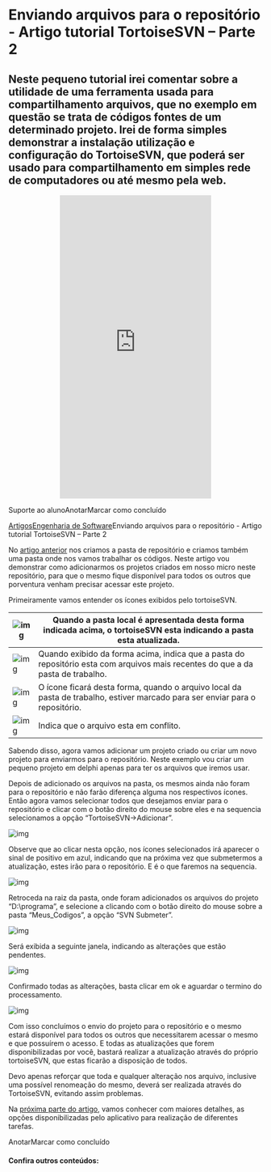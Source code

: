 # Enviando arquivos para o repositório - Artigo tutorial TortoiseSVN – Parte 2

## Neste pequeno tutorial irei comentar sobre a utilidade de uma ferramenta usada para compartilhamento arquivos, que no exemplo em questão se trata de códigos fontes de um determinado projeto. Irei de forma simples demonstrar a instalação utilização e configuração do TortoiseSVN, que poderá ser usado para compartilhamento em simples rede de computadores ou até mesmo pela web.



<iframe class="ad-medium" src="https://www.devmedia.com.br/marketing/banners/banner_160x600/" frameborder="0" style="outline: none; -webkit-tap-highlight-color: transparent; max-width: 100%; margin: auto; display: block; height: 600px;"></iframe>

Suporte ao alunoAnotarMarcar como concluído

[Artigos](https://www.devmedia.com.br/artigos/)[Engenharia de Software](https://www.devmedia.com.br/artigos/engenharia-de-software)Enviando arquivos para o repositório - Artigo tutorial TortoiseSVN – Parte 2

No [artigo anterior](http://www.devmedia.com.br/criando-repositorio-e-pasta-de-trabalho-artigo-tutorial-tortoisesvn-parte-1/20979) nos criamos a pasta de repositório e criamos também uma pasta onde nos vamos trabalhar os códigos. Neste artigo vou demonstrar como adicionarmos os projetos criados em nosso micro neste repositório, para que o mesmo fique disponível para todos os outros que porventura venham precisar acessar este projeto.

Primeiramente vamos entender os ícones exibidos pelo tortoiseSVN.



| ![img](https://www.devmedia.com.br/imagens/articles/230527/Tortoise01.jpg) | Quando a pasta local é apresentada desta forma indicada acima, o tortoiseSVN esta indicando a pasta esta atualizada. |
| ------------------------------------------------------------ | ------------------------------------------------------------ |
| ![img](https://www.devmedia.com.br/imagens/articles/230527/Tortoise02.jpg) | Quando exibido da forma acima, indica que a pasta do repositório esta com arquivos mais recentes do que a da pasta de trabalho. |
| ![img](https://www.devmedia.com.br/imagens/articles/230527/Tortoise03.jpg) | O ícone ficará desta forma, quando o arquivo local da pasta de trabalho, estiver marcado para ser enviar para o repositório. |
| ![img](https://www.devmedia.com.br/imagens/articles/230527/Tortoise04.jpg) | Indica que o arquivo esta em conflito.                       |



Sabendo disso, agora vamos adicionar um projeto criado ou criar um novo projeto para enviarmos para o repositório. Neste exemplo vou criar um pequeno projeto em delphi apenas para ter os arquivos que iremos usar.

Depois de adicionado os arquivos na pasta, os mesmos ainda não foram para o repositório e não farão diferença alguma nos respectivos ícones. Então agora vamos selecionar todos que desejamos enviar para o repositório e clicar com o botão direito do mouse sobre eles e na sequencia selecionamos a opção “TortoiseSVN->Adicionar”.

![img](https://www.devmedia.com.br/imagens/articles/230527/Tortoise05.jpg)

Observe que ao clicar nesta opção, nos ícones selecionados irá aparecer o sinal de positivo em azul, indicando que na próxima vez que submetermos a atualização, estes irão para o repositório. E é o que faremos na sequencia.

![img](https://www.devmedia.com.br/imagens/articles/230527/Tortoise06.jpg)

Retroceda na raiz da pasta, onde foram adicionados os arquivos do projeto “D:\programa”, e selecione a clicando com o botão direito do mouse sobre a pasta “Meus_Codigos”, a opção “SVN Submeter”.

![img](https://www.devmedia.com.br/imagens/articles/230527/Tortoise07.jpg)

Será exibida a seguinte janela, indicando as alterações que estão pendentes.

![img](https://www.devmedia.com.br/imagens/articles/230527/Tortoise08.jpg)

Confirmado todas as alterações, basta clicar em ok e aguardar o termino do processamento.

![img](https://www.devmedia.com.br/imagens/articles/230527/Tortoise09.jpg)

Com isso concluímos o envio do projeto para o repositório e o mesmo estará disponível para todos os outros que necessitarem acessar o mesmo e que possuírem o acesso. E todas as atualizações que forem disponibilizadas por você, bastará realizar a atualização através do próprio tortoiseSVN, que estas ficarão a disposição de todos.

Devo apenas reforçar que toda e qualquer alteração nos arquivo, inclusive uma possível renomeação do mesmo, deverá ser realizada através do TortoiseSVN, evitando assim problemas.

Na [próxima parte do artigo](http://www.devmedia.com.br/funcionalidades-artigo-tutorial-tortoisesvn-parte-3/21074), vamos conhecer com maiores detalhes, as opções disponibilizadas pelo aplicativo para realização de diferentes tarefas.

AnotarMarcar como concluído

#### Confira outros conteúdos: